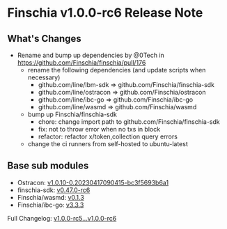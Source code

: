 # Finschia v1.0.0-rc6 Release Note

## What's Changes
* Rename and bump up dependencies by @0Tech in https://github.com/Finschia/finschia/pull/176
  * rename the following dependencies (and update scripts when necessary)
    * github.com/line/lbm-sdk => github.com/Finschia/finschia-sdk
    * github.com/line/ostracon => github.com/Finschia/ostracon
    * github.com/line/ibc-go => github.com/Finschia/ibc-go
    * github.com/line/wasmd => github.com/Finschia/wasmd
  * bump up Finschia/finschia-sdk
    * chore: change import path to github.com/Finschia/finschia-sdk
    * fix: not to throw error when no txs in block
    * refactor: refactor x/token,collection query errors
  * change the ci runners from self-hosted to ubuntu-latest

## Base sub modules
* Ostracon: [v1.0.10-0.20230417090415-bc3f5693b6a1](https://github.com/Finschia/ostracon/tree/bc3f5693b6a15644dd313d23760280efe7a385a8)
* finschia-sdk: [v0.47.0-rc6](https://github.com/Finschia/finschia-sdk/tree/v0.47.0-rc6)
* Finschia/wasmd: [v0.1.3](https://github.com/Finschia/wasmd/tree/v0.1.3)
* Finschia/ibc-go: [v3.3.3](https://github.com/Finschia/ibc-go/tree/v3.3.3)

Full Changelog: [v1.0.0-rc5...v1.0.0-rc6](https://github.com/Finschia/finschia/compare/v1.0.0-rc5...v1.0.0-rc6)
